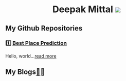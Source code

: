 <div align="center">
  <h1>Deepak Mittal <a href="https://github.com/yesdeepakmittal"target="_blank"><img src="https://img.shields.io/github/followers/yesdeepakmittal?style=social"></a></h1>
</div>

<div>
<h2>My Github Repositories</h2>
  <h3>1️⃣ <a href="https://github.com/yesdeepakmittal/Best_Place_Prediction/blob/master/README.md"target="_blank">Best Place Prediction</a></h3>
  <p>Hello, world...<a href="https://github.com/yesdeepakmittal/Best_Place_Prediction/blob/master/README.md"target="_blank">read more</a></p>
</div>

<div>
  <h2>My Blogs<a href="https://blog.solvprob.in/author/yesdeepakmittal/">📖</a>📖</h2>
  </div>
